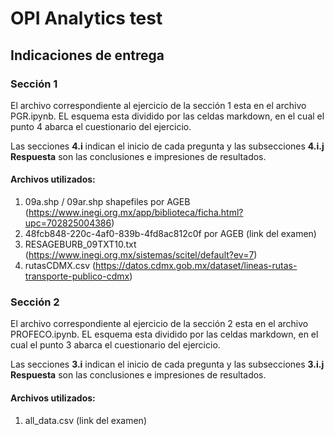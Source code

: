 # OPI Analytics test

## Indicaciones de entrega

### Sección 1

El archivo correspondiente al ejercicio de la sección 1 esta en el archivo PGR.ipynb. EL esquema esta dividido por las celdas markdown, en el cual el punto 4 abarca el cuestionario del ejercicio.

Las secciones **4.i** indican el inicio de cada pregunta y las subsecciones **4.i.j Respuesta** son las conclusiones e impresiones de resultados.

#### Archivos utilizados:

1. 09a.shp / 09ar.shp shapefiles por AGEB (https://www.inegi.org.mx/app/biblioteca/ficha.html?upc=702825004386)
2. 48fcb848-220c-4af0-839b-4fd8ac812c0f por AGEB (link del examen)
3. RESAGEBURB_09TXT10.txt (https://www.inegi.org.mx/sistemas/scitel/default?ev=7)
4. rutasCDMX.csv (https://datos.cdmx.gob.mx/dataset/lineas-rutas-transporte-publico-cdmx)

### Sección 2

El archivo correspondiente al ejercicio de la sección 2 esta en el archivo PROFECO.ipynb. EL esquema esta dividido por las celdas markdown, en el cual el punto 3 abarca el cuestionario del ejercicio.

Las secciones **3.i** indican el inicio de cada pregunta y las subsecciones **3.i.j Respuesta** son las conclusiones e impresiones de resultados.

#### Archivos utilizados:

1. all_data.csv (link del examen)

